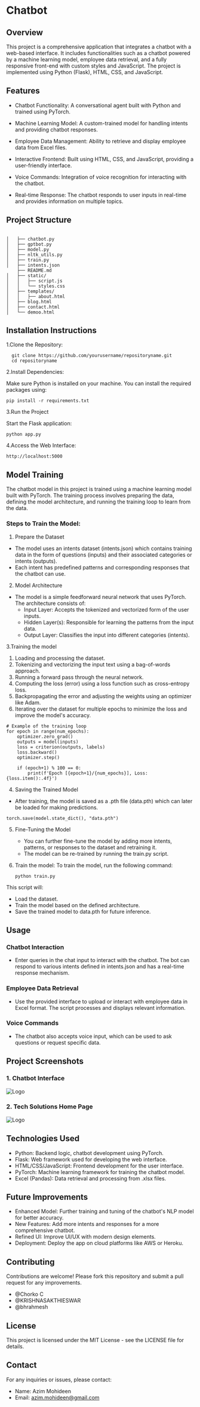 # Chatbot

## Overview
This project is a comprehensive application that integrates a chatbot with a web-based interface. It includes functionalities such as a chatbot powered by a machine learning model, employee data retrieval, and a fully responsive front-end with custom styles and JavaScript. The project is implemented using Python (Flask), HTML, CSS, and JavaScript.

## Features
- Chatbot Functionality: A conversational agent built with Python and trained using PyTorch.

- Machine Learning Model: A custom-trained model for handling intents and providing chatbot responses.

- Employee Data Management: Ability to retrieve and display employee data from Excel files.

- Interactive Frontend: Built using HTML, CSS, and JavaScript, providing a user-friendly interface.

- Voice Commands: Integration of voice recognition for interacting with the chatbot.

- Real-time Response: The chatbot responds to user inputs in real-time and provides information on multiple topics.

## Project Structure


```

│   ├── chatbot.py
│   ├── gptbot.py
│   ├── model.py
│   ├── nltk_utils.py
│   ├── train.py
│   ├── intents.json
    ├── README.md
│   ├── static/
│   │   ├── script.js
│   │   └── styles.css
│   ├── templates/
│   │   ├── about.html
│   ├── blog.html
│   ├── contact.html
│   └── demoo.html

```
## Installation Instructions
1.Clone the Repository:
```
  git clone https://github.com/yourusername/repositoryname.git
  cd repositoryname
```
2.Install Dependencies:

Make sure Python is installed on your machine. You can install the required packages using:
```
pip install -r requirements.txt
```
3.Run the Project

Start the Flask application:
```
python app.py
```
4.Access the Web Interface:
```
http://localhost:5000
```
## Model Training

The chatbot model in this project is trained using a machine learning model built with PyTorch. The training process involves preparing the data, defining the model architecture, and running the training loop to learn from the data.

### Steps to Train the Model:
1. Prepare the Dataset
- The model uses an intents dataset (intents.json) which contains training data in the form of questions (inputs) and their associated categories or intents (outputs).
- Each intent has predefined patterns and corresponding responses that the chatbot can use.

2. Model Architecture
  - The model is a simple feedforward neural network that uses PyTorch. The architecture consists of:
       - Input Layer: Accepts the tokenized and vectorized form of the user inputs.
       - Hidden Layer(s): Responsible for learning the patterns from the input data.
       - Output Layer: Classifies the input into different categories (intents).

3.Training the model 

1. Loading and processing the dataset.
2. Tokenizing and vectorizing the input text using a bag-of-words approach.
3. Running a forward pass through the neural network.
4. Computing the loss (error) using a loss function such as cross-entropy loss.
5. Backpropagating the error and adjusting the weights using an optimizer like Adam.
6. Iterating over the dataset for multiple epochs to minimize the loss and improve the model's accuracy.

```
# Example of the training loop
for epoch in range(num_epochs):
    optimizer.zero_grad()
    outputs = model(inputs)
    loss = criterion(outputs, labels)
    loss.backward()
    optimizer.step()

    if (epoch+1) % 100 == 0:
        print(f'Epoch [{epoch+1}/{num_epochs}], Loss: {loss.item():.4f}')
```
4. Saving the Trained Model
 - After training, the model is saved as a .pth file (data.pth) which can later be loaded for making predictions.
```
torch.save(model.state_dict(), "data.pth")
```
5. Fine-Tuning the Model
   - You can further fine-tune the model by adding more intents, patterns, or responses to the dataset and retraining it.
   - The model can be re-trained by running the train.py script.

6. Train the model:
   To train the model, run the following command:
   ```
   python train.py
   ```
This script will:
- Load the dataset.
- Train the model based on the defined architecture.
- Save the trained model to data.pth for future inference.
## Usage
### Chatbot Interaction
- Enter queries in the chat input to interact with the chatbot. The bot can respond to various intents defined in intents.json and has a real-time response mechanism.
  
### Employee Data Retrieval
- Use the provided interface to upload or interact with employee data in Excel format. The script processes and displays relevant information.

### Voice Commands
- The chatbot also accepts voice input, which can be used to ask questions or request specific data.

## Project Screenshots
###  1. Chatbot Interface
![Logo](https://github.com/AzimMohideen/Chatbot/blob/main/Interface.png)
### 2. Tech Solutions Home Page
![Logo](https://github.com/AzimMohideen/Chatbot/blob/main/HomePage.png)


## Technologies Used

- Python: Backend logic, chatbot development using PyTorch.
- Flask: Web framework used for developing the web interface.
- HTML/CSS/JavaScript: Frontend development for the user interface.
- PyTorch: Machine learning framework for training the chatbot model.
- Excel (Pandas): Data retrieval and processing from .xlsx files.

## Future Improvements

- Enhanced Model: Further training and tuning of the chatbot's NLP model for better accuracy.
- New Features: Add more intents and responses for a more comprehensive chatbot.
- Refined UI: Improve UI/UX with modern design elements.
- Deployment: Deploy the app on cloud platforms like AWS or Heroku.

## Contributing
Contributions are welcome! Please fork this repository and submit a pull request for any improvements.
- @Chorko C
- @KRISHNASAKTHIESWAR
- @bhrahmesh
## License

This project is licensed under the MIT License - see the LICENSE file for details.

## Contact

For any inquiries or issues, please contact:
- Name: Azim Mohideen
- Email: azim.mohideen@gmail.com




